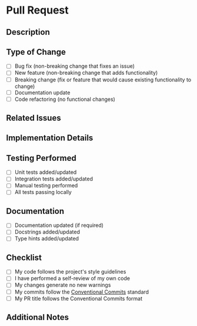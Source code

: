 # Pull Request

## Description

<!-- Provide a clear and concise description of the changes -->

## Type of Change

<!-- Select one by changing [ ] to [x] -->

- [ ] Bug fix (non-breaking change that fixes an issue)
- [ ] New feature (non-breaking change that adds functionality)
- [ ] Breaking change (fix or feature that would cause existing functionality to change)
- [ ] Documentation update
- [ ] Code refactoring (no functional changes)

## Related Issues

<!-- Link to any related issues this PR addresses -->

<!-- Example: Fixes #123 or Closes #456 -->

## Implementation Details

<!-- Provide a brief overview of how you implemented the changes -->

## Testing Performed

<!-- Describe the tests you ran to verify your changes -->

- [ ] Unit tests added/updated
- [ ] Integration tests added/updated
- [ ] Manual testing performed
- [ ] All tests passing locally

## Documentation

<!-- Put an x in the boxes that apply -->

- [ ] Documentation updated (if required)
- [ ] Docstrings added/updated
- [ ] Type hints added/updated

## Checklist

<!-- Put an x in the boxes that apply -->

- [ ] My code follows the project's style guidelines
- [ ] I have performed a self-review of my own code
- [ ] My changes generate no new warnings
- [ ] My commits follow the [Conventional Commits](https://www.conventionalcommits.org/) standard
- [ ] My PR title follows the Conventional Commits format

## Additional Notes

<!-- Add any other context about the PR here -->
